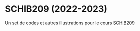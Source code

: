 # SCHIB209 (2022-2023)
Un set de codes et autres illustrations pour le cours [SCHIB209](https://directory.unamur.be/teaching/courses/SCHIB209)
